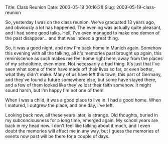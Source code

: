 Title: Class Reunion
Date: 2003-05-19 00:16:28
Slug: 2003-05-19-class-reunion


So, yesterday I was on the class reunion. We've graduated 13 years ago, and
obviously a lot has happened. The evening was actually quite pleasant, and I
had some good talks. Hell, I've even managed to make one demon of the past
disappear… and that was indeed a great thing.

So, it was a good night, and now I'm back home in Munich again. Somehow this
evening with all the talking, all it's memories past brought up again, this
reminiscence as such makes me feel home right here, away from the places of my
schooltime, even more. Not necessarily a bad thing. It's just that I've seen
what some of them have made off their lives so far, or even better, what they
didn't make. Many of us have left this town, this part of Germany, and they've
found a future somewhere else, but some have stayed there, and a few of them
looked like they've lost their faith somehow. It might sound harsh, but I'm
happy I'm not one of them.

When I was a child, it was a good place to live in. I had a good home. When I
matured, I outgrew the place, and one day, I've left.

Looking back now, all these years later, is strange. Old thoughts, buried in
my subconciousness for a long time, emerged again. My school years are back in
my head now. I don't feel like talking about it much, and I even doubt the
memories will affect me in any way, but I guess the memories of events now
past will be there for a couple of days.
